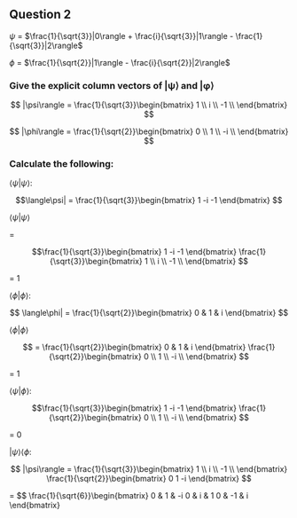 ## Question 2
$\psi$ = $\frac{1}{\sqrt{3}}|0\rangle + \frac{i}{\sqrt{3}}|1\rangle - \frac{1}{\sqrt{3}}|2\rangle$

$\phi$ = $\frac{1}{\sqrt{2}}|1\rangle - \frac{i}{\sqrt{2}}|2\rangle$

### Give the explicit column vectors of |ψ⟩ and |φ⟩


$$ |\psi\rangle =  \frac{1}{\sqrt{3}}\begin{bmatrix}
1 \\
i \\
-1 \\
\end{bmatrix} $$

$$ |\phi\rangle =  \frac{1}{\sqrt{2}}\begin{bmatrix}
0 \\
1 \\
-i \\
\end{bmatrix} $$ 


### Calculate the following:

$\langle\psi|\psi\rangle$:

$$\langle\psi| = \frac{1}{\sqrt{3}}\begin{bmatrix}
1 -i -1
\end{bmatrix} $$

$\langle\psi|\psi\rangle$ 

= 

$$\frac{1}{\sqrt{3}}\begin{bmatrix}
1 -i -1
\end{bmatrix} 
\frac{1}{\sqrt{3}}\begin{bmatrix}
1 \\
i \\
-1 \\
\end{bmatrix}
$$

= 1

$\langle\phi|\phi\rangle$:

$$ \langle\phi| =  \frac{1}{\sqrt{2}}\begin{bmatrix}
0  & 1 & i
\end{bmatrix} $$ 

$\langle\phi|\phi\rangle$

$$ = \frac{1}{\sqrt{2}}\begin{bmatrix}
0 & 1 & i
\end{bmatrix}
\frac{1}{\sqrt{2}}\begin{bmatrix}
0 \\
1 \\
-i \\
\end{bmatrix} $$

= 1

$\langle\psi|\phi\rangle$:


$$\frac{1}{\sqrt{3}}\begin{bmatrix}
1 -i -1
\end{bmatrix}
\frac{1}{\sqrt{2}}\begin{bmatrix}
0 \\
1 \\
-i \\
\end{bmatrix} $$

= 0

$|\psi\rangle\langle\phi$:

$$ |\psi\rangle =  \frac{1}{\sqrt{3}}\begin{bmatrix}
1 \\
i \\
-1 \\
\end{bmatrix}
\frac{1}{\sqrt{2}}\begin{bmatrix}
0  1 -i
\end{bmatrix} $$ 

= $$  \frac{1}{\sqrt{6}}\begin{bmatrix}
0 & 1 & -i
0 & i & 1
0 &  -1 & i
\end{bmatrix}

